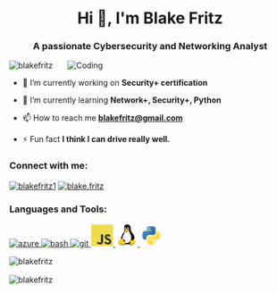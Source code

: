 <h1 align="center">Hi 👋, I'm Blake Fritz</h1>
<h3 align="center">A passionate Cybersecurity and Networking Analyst</h3>
<img align="right" alt="Coding" width="400" src="https://wiobyrne.com/wp-content/uploads/2018/07/Floating-head-for-GIF-1.gif.gif">

<p align="left"> <img src="https://komarev.com/ghpvc/?username=blakefritz&label=Profile%20views&color=0e75b6&style=flat" alt="blakefritz" /> </p>

- 🔭 I’m currently working on **Security+ certification**

- 🌱 I’m currently learning **Network+, Security+, Python**

- 📫 How to reach me **blakefritz@gmail.com**

- ⚡ Fun fact **I think I can drive really well.**

<h3 align="left">Connect with me:</h3>
<p align="left">
<a href="https://linkedin.com/in/blakefritz1" target="blank"><img align="center" src="https://raw.githubusercontent.com/rahuldkjain/github-profile-readme-generator/master/src/images/icons/Social/linked-in-alt.svg" alt="blakefritz1" height="30" width="40" /></a>
<a href="https://instagram.com/blake.fritz" target="blank"><img align="center" src="https://raw.githubusercontent.com/rahuldkjain/github-profile-readme-generator/master/src/images/icons/Social/instagram.svg" alt="blake.fritz" height="30" width="40" /></a>
</p>

<h3 align="left">Languages and Tools:</h3>
<p align="left"> <a href="https://azure.microsoft.com/en-in/" target="_blank" rel="noreferrer"> <img src="https://www.vectorlogo.zone/logos/microsoft_azure/microsoft_azure-icon.svg" alt="azure" width="40" height="40"/> </a> <a href="https://www.gnu.org/software/bash/" target="_blank" rel="noreferrer"> <img src="https://www.vectorlogo.zone/logos/gnu_bash/gnu_bash-icon.svg" alt="bash" width="40" height="40"/> </a> <a href="https://git-scm.com/" target="_blank" rel="noreferrer"> <img src="https://www.vectorlogo.zone/logos/git-scm/git-scm-icon.svg" alt="git" width="40" height="40"/> </a> <a href="https://developer.mozilla.org/en-US/docs/Web/JavaScript" target="_blank" rel="noreferrer"> <img src="https://raw.githubusercontent.com/devicons/devicon/master/icons/javascript/javascript-original.svg" alt="javascript" width="40" height="40"/> </a> <a href="https://www.linux.org/" target="_blank" rel="noreferrer"> <img src="https://raw.githubusercontent.com/devicons/devicon/master/icons/linux/linux-original.svg" alt="linux" width="40" height="40"/> </a> <a href="https://www.python.org" target="_blank" rel="noreferrer"> <img src="https://raw.githubusercontent.com/devicons/devicon/master/icons/python/python-original.svg" alt="python" width="40" height="40"/> </a> </p>

<p><img align="center" src="https://github-readme-stats.vercel.app/api/top-langs?username=blakefritz&show_icons=true&locale=en&layout=compact" alt="blakefritz" /></p>

<p><img align="center" src="https://github-readme-streak-stats.herokuapp.com/?user=blakefritz&" alt="blakefritz" /></p>
